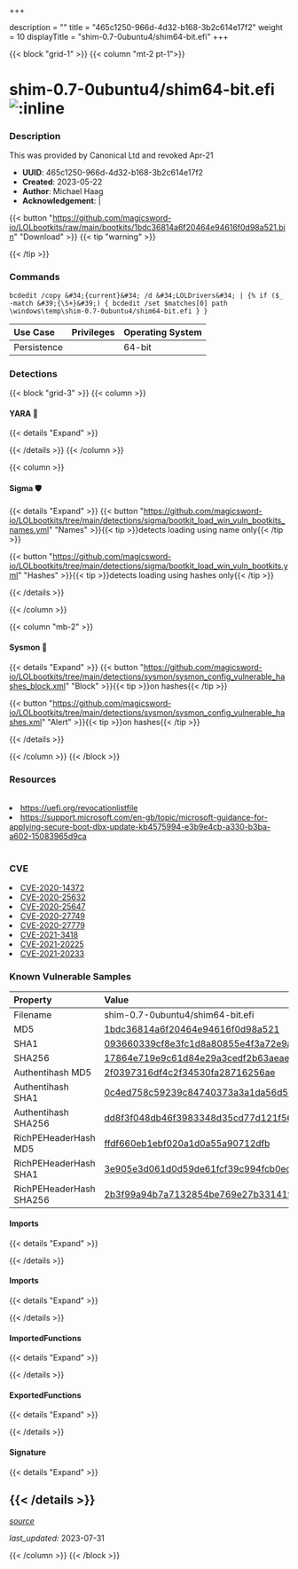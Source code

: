 +++

description = ""
title = "465c1250-966d-4d32-b168-3b2c614e17f2"
weight = 10
displayTitle = "shim-0.7-0ubuntu4/shim64-bit.efi"
+++


{{< block "grid-1" >}}
{{< column "mt-2 pt-1">}}


# shim-0.7-0ubuntu4/shim64-bit.efi ![:inline](/images/twitter_verified.png) 


### Description

This was provided by Canonical Ltd and revoked Apr-21
- **UUID**: 465c1250-966d-4d32-b168-3b2c614e17f2
- **Created**: 2023-05-22
- **Author**: Michael Haag
- **Acknowledgement**:  | [](https://twitter.com/)

{{< button "https://github.com/magicsword-io/LOLbootkits/raw/main/bootkits/1bdc36814a6f20464e94616f0d98a521.bin" "Download" >}}
{{< tip "warning" >}}

{{< /tip >}}

### Commands

```
bcdedit /copy &#34;{current}&#34; /d &#34;LOLDrivers&#34; | {% if ($_ -match &#39;{\S+}&#39;) { bcdedit /set $matches[0] path \windows\temp\shim-0.7-0ubuntu4/shim64-bit.efi } }
```


| Use Case | Privileges | Operating System | 
|:---- | ---- | ---- |
| Persistence |  | 64-bit |



### Detections


{{< block "grid-3" >}}
{{< column >}}
#### YARA 🏹
{{< details "Expand" >}}

{{< /details >}}
{{< /column >}}



{{< column >}}

#### Sigma 🛡️
{{< details "Expand" >}}
{{< button "https://github.com/magicsword-io/LOLbootkits/tree/main/detections/sigma/bootkit_load_win_vuln_bootkits_names.yml" "Names" >}}{{< tip >}}detects loading using name only{{< /tip >}} 


{{< button "https://github.com/magicsword-io/LOLbootkits/tree/main/detections/sigma/bootkit_load_win_vuln_bootkits.yml" "Hashes" >}}{{< tip >}}detects loading using hashes only{{< /tip >}} 

{{< /details >}}

{{< /column >}}


{{< column "mb-2" >}}

#### Sysmon 🔎
{{< details "Expand" >}}
{{< button "https://github.com/magicsword-io/LOLbootkits/tree/main/detections/sysmon/sysmon_config_vulnerable_hashes_block.xml" "Block" >}}{{< tip >}}on hashes{{< /tip >}} 

{{< button "https://github.com/magicsword-io/LOLbootkits/tree/main/detections/sysmon/sysmon_config_vulnerable_hashes.xml" "Alert" >}}{{< tip >}}on hashes{{< /tip >}} 

{{< /details >}}

{{< /column >}}
{{< /block >}}


### Resources
<br>
<li><a href="https://uefi.org/revocationlistfile">https://uefi.org/revocationlistfile</a></li>
<li><a href="https://support.microsoft.com/en-gb/topic/microsoft-guidance-for-applying-secure-boot-dbx-update-kb4575994-e3b9e4cb-a330-b3ba-a602-15083965d9ca">https://support.microsoft.com/en-gb/topic/microsoft-guidance-for-applying-secure-boot-dbx-update-kb4575994-e3b9e4cb-a330-b3ba-a602-15083965d9ca</a></li>
<br>

### CVE

<li><a href="https://cve.mitre.org/cgi-bin/cvename.cgi?name=CVE-2020-14372">CVE-2020-14372</a></li>
<li><a href="https://cve.mitre.org/cgi-bin/cvename.cgi?name=CVE-2020-25632">CVE-2020-25632</a></li>
<li><a href="https://cve.mitre.org/cgi-bin/cvename.cgi?name=CVE-2020-25647">CVE-2020-25647</a></li>
<li><a href="https://cve.mitre.org/cgi-bin/cvename.cgi?name=CVE-2020-27749">CVE-2020-27749</a></li>
<li><a href="https://cve.mitre.org/cgi-bin/cvename.cgi?name=CVE-2020-27779">CVE-2020-27779</a></li>
<li><a href="https://cve.mitre.org/cgi-bin/cvename.cgi?name=CVE-2021-3418">CVE-2021-3418</a></li>
<li><a href="https://cve.mitre.org/cgi-bin/cvename.cgi?name=CVE-2021-20225">CVE-2021-20225</a></li>
<li><a href="https://cve.mitre.org/cgi-bin/cvename.cgi?name=CVE-2021-20233">CVE-2021-20233</a></li>

### Known Vulnerable Samples

| Property           | Value |
|:-------------------|:------|
| Filename           | shim-0.7-0ubuntu4/shim64-bit.efi |
| MD5                | [1bdc36814a6f20464e94616f0d98a521](https://www.virustotal.com/gui/file/1bdc36814a6f20464e94616f0d98a521) |
| SHA1               | [093660339cf8e3fc1d8a80855e4f3a72e9a92f30](https://www.virustotal.com/gui/file/093660339cf8e3fc1d8a80855e4f3a72e9a92f30) |
| SHA256             | [17864e719e9c61d84e29a3cedf2b63aeaecfc10867211efc3077dd216b0a4965](https://www.virustotal.com/gui/file/17864e719e9c61d84e29a3cedf2b63aeaecfc10867211efc3077dd216b0a4965) |
| Authentihash MD5   | [2f0397316df4c2f34530fa28716256ae](https://www.virustotal.com/gui/search/authentihash%253A2f0397316df4c2f34530fa28716256ae) |
| Authentihash SHA1  | [0c4ed758c59239c84740373a3a1da56d5d4b400b](https://www.virustotal.com/gui/search/authentihash%253A0c4ed758c59239c84740373a3a1da56d5d4b400b) |
| Authentihash SHA256| [dd8f3f048db46f3983348d35cd77d121f56d856cf33234857073e25a7f450b2c](https://www.virustotal.com/gui/search/authentihash%253Add8f3f048db46f3983348d35cd77d121f56d856cf33234857073e25a7f450b2c) |
| RichPEHeaderHash MD5   | [ffdf660eb1ebf020a1d0a55a90712dfb](https://www.virustotal.com/gui/search/rich_pe_header_hash%253Affdf660eb1ebf020a1d0a55a90712dfb) |
| RichPEHeaderHash SHA1  | [3e905e3d061d0d59de61fcf39c994fcb0ec1bab3](https://www.virustotal.com/gui/search/rich_pe_header_hash%253A3e905e3d061d0d59de61fcf39c994fcb0ec1bab3) |
| RichPEHeaderHash SHA256| [2b3f99a94b7a7132854be769e27b331419c53989ef42f686d6f5ba09ddefefd6](https://www.virustotal.com/gui/search/rich_pe_header_hash%253A2b3f99a94b7a7132854be769e27b331419c53989ef42f686d6f5ba09ddefefd6) |


#### Imports
{{< details "Expand" >}}

{{< /details >}}
#### Imports
{{< details "Expand" >}}

{{< /details >}}
#### ImportedFunctions
{{< details "Expand" >}}

{{< /details >}}
#### ExportedFunctions
{{< details "Expand" >}}

{{< /details >}}

#### Signature
{{< details "Expand" >}}

{{< /details >}}
-----



[*source*](https://github.com/magicsword-io/LOLbootkits/tree/main/yaml/465c1250-966d-4d32-b168-3b2c614e17f2.yaml)

*last_updated:* 2023-07-31








{{< /column >}}
{{< /block >}}
